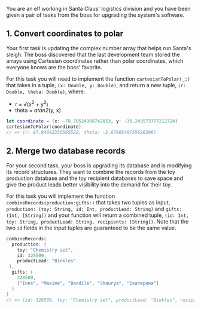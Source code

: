 You are an elf working in Santa Claus' logistics division and you have been given a pair of tasks from the boss for upgrading the system's software.

## 1. Convert coordinates to polar

Your first task is updating the complex number array that helps run Santa's sleigh. The boss discovered that the last development team stored the arrays using Cartesian coordinates rather than polar coordinates, which everyone knows are the boss' favorite.

For this task you will need to implement the function `cartesianToPolar(_:)` that takes in a tuple, `(x: Double, y: Double)`, and return a new tuple, `(r: Double, theta: Double)`, where:

- r = √(x<sup>2</sup> + y<sup>2</sup>)
- theta = _atan2_(y, x)

```swift
let coordinate = (x: -78.70524308742053, y: -39.243573777212724)
cartesianToPolar(coordinate)
// => (r: 87.94642330565522, theta: -2.6790540755626306)
```

## 2. Merge two database records

For your second task, your boss is upgrading its database and is modifying its record structures. They want to combine the records from the toy production database and the toy recipient databases to save space and give the product leads better visibility into the demand for their toy.

For this task you will implement the function `combineRecords(production:gifts:)` that takes two tuples as input, `production: (toy: String, id: Int, productLead: String)` and `gifts: (Int, [String])` and your function will return a combined tuple, `(id: Int, toy: String, productLead: String, recipients: [String])`. Note that the two `id` fields in the input tuples are guaranteed to be the same value.

```swift
combineRecords(
  production: (
    toy: "Chemistry set",
    id: 328509,
    productLead: "Binkles"
 ),
  gifts: (
    328509,
    ["Inés", "Maxime", "Bandile", "Shaurya", "Екатерина"]
  )
)
// => (id: 328509, toy: "Chemistry set", productLead: "Binkles", recipients: ["Inés", "Maxime", "Bandile", "Shaurya", "Екатерина"])
```
